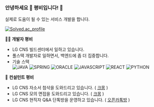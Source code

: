 
### 안녕하세요 👋 평비입니다! 🐝

실제로 도움이 될 수 있는 서비스 개발을 합니다.

[![Solved.ac_profile](http://mazassumnida.wtf/api/v2/generate_badge?boj=pyeongbee0806)](https://solved.ac/pyeongbee0806)

👨‍💻 **개발자 평비**
- LG CNS 빌드센터에서 일하고 있습니다.
- 풀스택 개발자로 일하면서, 백엔드에 좀 더 집중합니다.
- 기술 스택  
![JAVA](https://img.shields.io/badge/Java-red.svg?&style=for-the-badge&logo=Gradle&logoColor=white)
![SPRING](https://img.shields.io/badge/spring-6DB33F?style=for-the-badge&logo=spring&logoColor=white)
![ORACLE](https://img.shields.io/badge/oracle-F80000?style=for-the-badge&logo=oracle&logoColor=white)
![JAVASCRIPT](https://img.shields.io/badge/JavaScript-F7DF1E?style=for-the-badge&logo=JavaScript&logoColor=black)
![REACT](https://img.shields.io/badge/react-61DAFB?style=for-the-badge&logo=react&logoColor=black)
![PYTHON](https://img.shields.io/badge/Python-3776AB?style=for-the-badge&logo=Python&logoColor=white)

🐝 **컨설턴트 평비**
- LG CNS 자소서 첨삭을 도와드리고 있습니다. ( [크몽](https://kmong.com/gig/510359) )
- LG CNS 모의 면접을 도와드리고 있습니다. ( [크몽](https://kmong.com/gig/526344) )
- LG CNS 현직자 Q&A 단톡방을 운영하고 있습니다. ( [오픈카톡방](https://open.kakao.com/o/gbuVErVf) )

<!--
**PyeongBee/PyeongBee** is a ✨ _special_ ✨ repository because its `README.md` (this file) appears on your GitHub profile.

Here are some ideas to get you started:

- 🔭 I’m currently working on ...
- 🌱 I’m currently learning ...
- 👯 I’m looking to collaborate on ...
- 🤔 I’m looking for help with ...
- 💬 Ask me about ...
- 📫 How to reach me: ...
- 😄 Pronouns: ...
- ⚡ Fun fact: ...
-->

